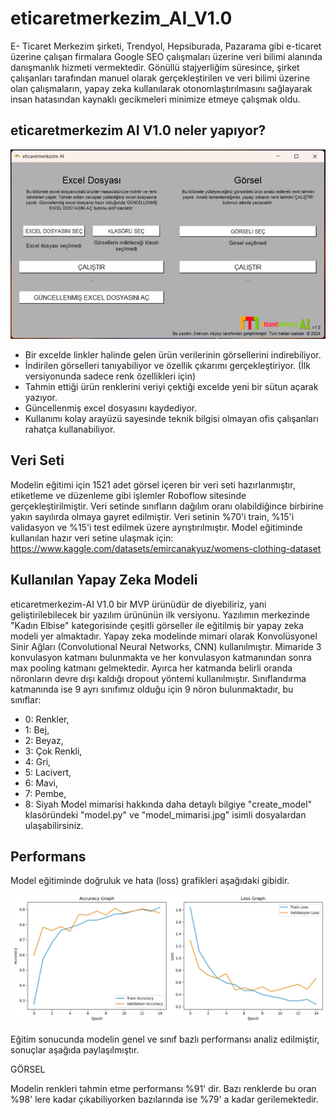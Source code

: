 # eticaretmerkezim_AI_V1.0
 E- Ticaret Merkezim şirketi, Trendyol, Hepsiburada, Pazarama gibi e-ticaret üzerine çalışan firmalara Google SEO çalışmaları üzerine veri bilimi alanında danışmanlık hizmeti vermektedir. Gönüllü stajyerliğim süresince, şirket çalışanları tarafından manuel olarak gerçekleştirilen ve veri bilimi üzerine olan çalışmaların, yapay zeka kullanılarak otonomlaştırılmasını sağlayarak insan hatasından kaynaklı gecikmeleri minimize etmeye çalışmak oldu.
## eticaretmerkezim AI V1.0 neler yapıyor?

![eticaretmerkezim AI V1.0 User Interface](images/eticaretmerkezim_AI_V1.0.jpg)

- Bir excelde linkler halinde gelen ürün verilerinin görsellerini indirebiliyor.
- İndirilen görselleri tanıyabiliyor ve özellik çıkarımı gerçekleştiriyor. (İlk versiyonunda sadece renk özellikleri için)
- Tahmin ettiği ürün renklerini veriyi çektiği excelde yeni bir sütun açarak yazıyor.
- Güncellenmiş excel dosyasını kaydediyor.
- Kullanımı kolay arayüzü sayesinde teknik bilgisi olmayan ofis çalışanları rahatça kullanabiliyor.

## Veri Seti
Modelin eğitimi için 1521 adet görsel içeren bir veri seti hazırlanmıştır, etiketleme ve düzenleme gibi işlemler Roboflow sitesinde gerçekleştirilmiştir. Veri setinde sınıfların dağılım oranı olabildiğince birbirine yakın sayılırda olmaya gayret edilmiştir. Veri setinin %70'i train, %15'i validasyon ve %15'i test edilmek üzere ayrıştırılmıştır. Model eğitiminde kullanılan hazır veri setine ulaşmak için: https://www.kaggle.com/datasets/emircanakyuz/womens-clothing-dataset

## Kullanılan Yapay Zeka Modeli
eticaretmerkezim-AI V1.0 bir MVP ürünüdür de diyebiliriz, yani geliştirilebilecek bir yazılım ürününün ilk versiyonu. Yazılımın merkezinde "Kadın Elbise" kategorisinde çeşitli görseller ile eğitilmiş bir yapay zeka modeli yer almaktadır. Yapay zeka modelinde mimari olarak Konvolüsyonel Sinir Ağları (Convolutional Neural Networks, CNN) kullanılmıştır. Mimaride 3 konvulasyon katmanı bulunmakta ve her konvulasyon katmanından sonra max pooling katmanı gelmektedir. Ayırca her katmanda belirli oranda nöronların devre dışı kaldığı dropout yöntemi kullanılmıştır. Sınıflandırma katmanında ise 9 ayrı sınıfımız olduğu için 9 nöron bulunmaktadır, bu sınıflar:
- 0: Renkler,
- 1: Bej,
- 2: Beyaz,
- 3: Çok Renkli,
- 4: Gri,
- 5: Lacivert,
- 6: Mavi,
- 7: Pembe,
- 8: Siyah
Model mimarisi hakkında daha detaylı bilgiye "create_model" klasöründeki "model.py" ve "model_mimarisi.jpg" isimli dosyalardan ulaşabilirsiniz.

## Performans
Model eğitiminde doğruluk ve hata (loss) grafikleri aşağıdaki gibidir.

![Accuracy and Loss Graphs](images/Accuracy_and_Loss_Graphs.jpg)

Eğitim sonucunda modelin genel ve sınıf bazlı performansı analiz edilmiştir, sonuçlar aşağıda paylaşılmıştır.

GÖRSEL

Modelin renkleri tahmin etme performansı %91' dir. Bazı renklerde bu oran %98' lere kadar çıkabiliyorken bazılarında ise %79' a kadar gerilemektedir.
